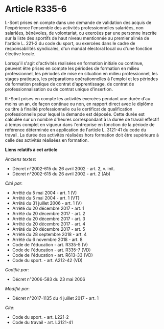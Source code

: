 # Article R335-6

I.-Sont prises en compte dans une demande de validation des acquis de l'expérience l'ensemble des activités professionnelles
salariées, non salariées, bénévoles, de volontariat, ou exercées par une personne inscrite sur la liste des sportifs de haut
niveau mentionnée au premier alinéa de l'article L. 221-2 du code du sport, ou exercées dans le cadre de responsabilités
syndicales, d'un mandat électoral local ou d'une fonction élective locale. 

Lorsqu'il s'agit d'activités réalisées en formation initiale ou continue, peuvent être prises en compte les périodes de
formation en milieu professionnel, les périodes de mise en situation en milieu professionnel, les stages pratiques, les
préparations opérationnelles à l'emploi et les périodes de formation pratique de contrat d'apprentissage, de contrat de
professionnalisation ou de contrat unique d'insertion. 

II.-Sont prises en compte les activités exercées pendant une durée d'au moins un an, de façon continue ou non, en rapport
direct avec le diplôme ou titre à finalité professionnelle ou le certificat de qualification professionnelle pour lequel la
demande est déposée. Cette durée est calculée sur un nombre d'heures correspondant à la durée de travail effectif à temps
complet en vigueur dans l'entreprise en fonction de la période de référence déterminée en application de l'article L. 3121-41
du code du travail. La durée des activités réalisées hors formation doit être supérieure à celle des activités réalisées en
formation.

**Liens relatifs à cet article**

_Anciens textes_:

  - Décret n°2002-615 du 26 avril 2002 - art. 2, v. init.
  - Décret n°2002-615 du 26 avril 2002 - art. 2 (Ab)

_Cité par_:

  - Arrêté du 5 mai 2004 - art. 1 (V)
  - Arrêté du 5 mai 2004 - art. 1 (VT)
  - Arrêté du 31 juillet 2006 - art. 1 (V)
  - Arrêté du 20 décembre 2017 - art. 1
  - Arrêté du 20 décembre 2017 - art. 2
  - Arrêté du 20 décembre 2017 - art. 3
  - Arrêté du 20 décembre 2017 - art. 4
  - Arrêté du 20 décembre 2017 - art. 5
  - Arrêté du 28 septembre 2018 - art. 4
  - Arrêté du 6 novembre 2018 - art. 8
  - Code de l'éducation - art. R335-5 (V)
  - Code de l'éducation - art. R335-7 (VD)
  - Code de l'éducation - art. R613-33 (VD)
  - Code du sport. - art. A212-42 (VD)

_Codifié par_:

  - Décret n°2006-583 du 23 mai 2006

_Modifié par_:

  - Décret n°2017-1135 du 4 juillet 2017 - art. 1

_Cite_:

  - Code du sport. - art. L221-2
  - Code du travail - art. L3121-41
